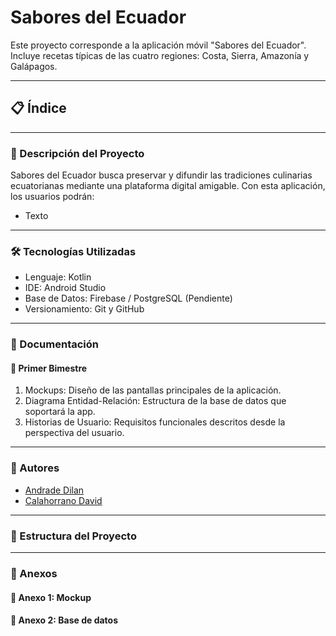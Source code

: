 # Sabores del Ecuador
Este proyecto corresponde a la aplicación móvil "Sabores del Ecuador". Incluye recetas típicas de las cuatro regiones: Costa, Sierra, Amazonía y Galápagos.

---

## 📋 Índice
<!-- 📖 Descripción del Proyecto
🛠️ Tecnologías Utilizadas
📄 Documentación
👥 Autores
📂 Estructura del Proyecto
📎 Anexos -->

---

### 📖 Descripción del Proyecto
Sabores del Ecuador busca preservar y difundir las tradiciones culinarias ecuatorianas mediante una plataforma digital amigable. Con esta aplicación, los usuarios podrán:
- Texto

---

### 🛠️ Tecnologías Utilizadas
- Lenguaje: Kotlin
- IDE: Android Studio
- Base de Datos: Firebase / PostgreSQL (Pendiente)
- Versionamiento: Git y GitHub

---

### 📄 Documentación
#### 📑 Primer Bimestre
1. Mockups: Diseño de las pantallas principales de la aplicación.
2. Diagrama Entidad-Relación: Estructura de la base de datos que soportará la app.
3. Historias de Usuario: Requisitos funcionales descritos desde la perspectiva del usuario.

<!-- #### 🚀 Segundo Bimestre -->

---

### 👥 Autores
- [Andrade Dilan](https://github.com/DilanAndrade007)
- [Calahorrano David](https://github.com/DevTDavicho)

---

### 📂 Estructura del Proyecto

---

### 📎 Anexos
#### 📌 Anexo 1: Mockup
#### 📌 Anexo 2: Base de datos